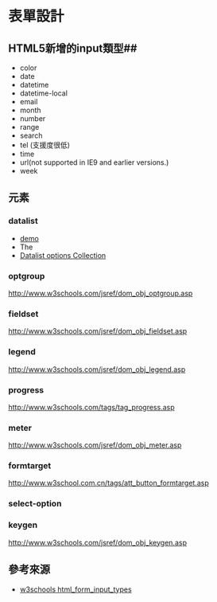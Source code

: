 # 表單設計

## HTML5新增的input類型##

* color
* date
* datetime
* datetime-local
* email
* month
* number
* range
* search
* tel (支援度很低)
* time
* url(not supported in IE9 and earlier versions.)
* week

## 元素

### datalist

* [demo](http://www.w3schools.com/tags/tryit.asp?filename=tryhtml5_datalist)
* The <datalist> element is not supported in Internet Explorer 9 (and earlier versions), or Safari.
* [Datalist options Collection](http://www.w3schools.com/jsref/coll_datalist_options.asp)

### optgroup

http://www.w3schools.com/jsref/dom_obj_optgroup.asp

### fieldset

http://www.w3schools.com/jsref/dom_obj_fieldset.asp

### legend

http://www.w3schools.com/jsref/dom_obj_legend.asp

### progress

http://www.w3schools.com/tags/tag_progress.asp

### meter

http://www.w3schools.com/jsref/dom_obj_meter.asp

### formtarget

http://www.w3school.com.cn/tags/att_button_formtarget.asp

### select-option

### keygen

http://www.w3schools.com/jsref/dom_obj_keygen.asp

## 參考來源

* [w3schools html_form_input_types](http://www.w3schools.com/html/html_form_input_types.asp)

